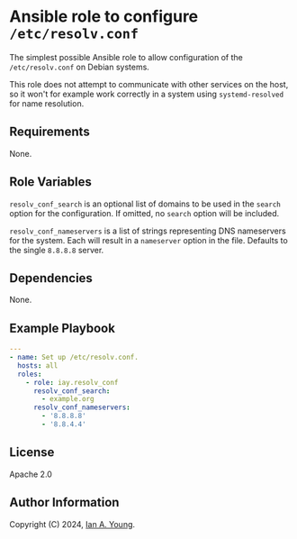 # Ansible role to configure `/etc/resolv.conf`

The simplest possible Ansible role to allow configuration of the `/etc/resolv.conf` on Debian systems.

This role does not attempt to communicate with other services on the host, so it won't for example
work correctly in a system using `systemd-resolved` for name resolution.

## Requirements

None.

## Role Variables

`resolv_conf_search` is an optional list of domains to be used in the `search` option for the configuration.
If omitted, no `search` option will be included.

`resolv_conf_nameservers` is a list of strings representing DNS nameservers for the system. Each will
result in a `nameserver` option in the file. Defaults to the single `8.8.8.8` server.

## Dependencies

None.

## Example Playbook

```yaml
---
- name: Set up /etc/resolv.conf.
  hosts: all
  roles:
    - role: iay.resolv_conf
      resolv_conf_search:
        - example.org
      resolv_conf_nameservers:
        - '8.8.8.8'
        - '8.8.4.4'
```

## License

Apache 2.0

## Author Information

Copyright (C) 2024, [Ian A. Young](https://iay.org.uk/).
